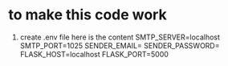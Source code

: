 # to make this code work 
1. create .env file
here is the content
SMTP_SERVER=localhost
SMTP_PORT=1025
SENDER_EMAIL=
SENDER_PASSWORD=
FLASK_HOST=localhost
FLASK_PORT=5000